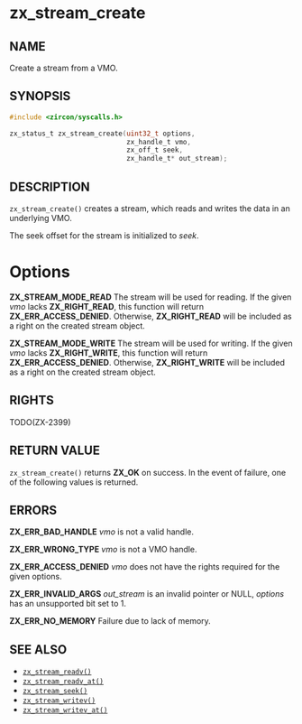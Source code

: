 # zx_stream_create

## NAME

<!-- Updated by update-docs-from-fidl, do not edit. -->

Create a stream from a VMO.

## SYNOPSIS

<!-- Updated by update-docs-from-fidl, do not edit. -->

```c
#include <zircon/syscalls.h>

zx_status_t zx_stream_create(uint32_t options,
                             zx_handle_t vmo,
                             zx_off_t seek,
                             zx_handle_t* out_stream);
```

## DESCRIPTION

`zx_stream_create()` creates a stream, which reads and writes the data in an
underlying VMO.

The seek offset for the stream is initialized to *seek*.

# Options

**ZX_STREAM_MODE_READ**  The stream will be used for reading.  If the given
*vmo* lacks **ZX_RIGHT_READ**, this function will return
**ZX_ERR_ACCESS_DENIED**.  Otherwise, **ZX_RIGHT_READ** will be included as a
right on the created stream object.

**ZX_STREAM_MODE_WRITE**  The stream will be used for writing.  If the given
*vmo* lacks **ZX_RIGHT_WRITE**, this function will return
**ZX_ERR_ACCESS_DENIED**.  Otherwise, **ZX_RIGHT_WRITE** will be included as a
right on the created stream object.

## RIGHTS

<!-- Updated by update-docs-from-fidl, do not edit. -->

TODO(ZX-2399)

## RETURN VALUE

`zx_stream_create()` returns **ZX_OK** on success. In the event of
failure, one of the following values is returned.

## ERRORS

**ZX_ERR_BAD_HANDLE**  *vmo* is not a valid handle.

**ZX_ERR_WRONG_TYPE**  *vmo* is not a VMO handle.

**ZX_ERR_ACCESS_DENIED**  *vmo* does not have the rights required for the given
options.

**ZX_ERR_INVALID_ARGS**  *out_stream* is an invalid pointer or NULL, *options*
has an unsupported bit set to 1.

**ZX_ERR_NO_MEMORY**  Failure due to lack of memory.

## SEE ALSO

 - [`zx_stream_readv()`]
 - [`zx_stream_readv_at()`]
 - [`zx_stream_seek()`]
 - [`zx_stream_writev()`]
 - [`zx_stream_writev_at()`]

<!-- References updated by update-docs-from-fidl, do not edit. -->

[`zx_stream_readv()`]: stream_readv.md
[`zx_stream_readv_at()`]: stream_readv_at.md
[`zx_stream_seek()`]: stream_seek.md
[`zx_stream_writev()`]: stream_writev.md
[`zx_stream_writev_at()`]: stream_writev_at.md
